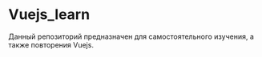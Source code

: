 # Vuejs_learn
Данный репозиторий предназначен для самостоятельного изучения, а также повторения Vuejs.
